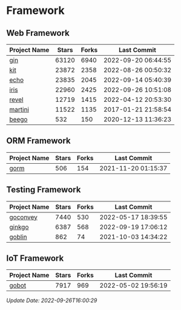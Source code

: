 # Framework

## Web Framework
| Project Name | Stars | Forks | Last Commit |
| ------------ | ----- | ----- | ----------- |
| [gin](https://github.com/gin-gonic/gin) | 63120 | 6940 | 2022-09-20 06:44:55 |
| [kit](https://github.com/go-kit/kit) | 23872 | 2358 | 2022-08-26 00:50:32 |
| [echo](https://github.com/labstack/echo) | 23835 | 2045 | 2022-09-14 05:40:39 |
| [iris](https://github.com/kataras/iris) | 22960 | 2425 | 2022-09-26 10:51:08 |
| [revel](https://github.com/revel/revel) | 12719 | 1415 | 2022-04-12 20:53:30 |
| [martini](https://github.com/go-martini/martini) | 11522 | 1135 | 2017-01-21 21:58:54 |
| [beego](https://github.com/astaxie/beego) | 532 | 150 | 2020-12-13 11:36:23 |

## ORM Framework
| Project Name | Stars | Forks | Last Commit |
| ------------ | ----- | ----- | ----------- |
| [gorm](https://github.com/jinzhu/gorm) | 506 | 154 | 2021-11-20 01:15:37 |

## Testing Framework
| Project Name | Stars | Forks | Last Commit |
| ------------ | ----- | ----- | ----------- |
| [goconvey](https://github.com/smartystreets/goconvey) | 7440 | 530 | 2022-05-17 18:39:55 |
| [ginkgo](https://github.com/onsi/ginkgo) | 6387 | 568 | 2022-09-19 17:06:12 |
| [goblin](https://github.com/franela/goblin) | 862 | 74 | 2021-10-03 14:34:22 |

## IoT Framework
| Project Name | Stars | Forks | Last Commit |
| ------------ | ----- | ----- | ----------- |
| [gobot](https://github.com/hybridgroup/gobot) | 7917 | 969 | 2022-05-02 19:56:19 |

*Update Date: 2022-09-26T16:00:29*